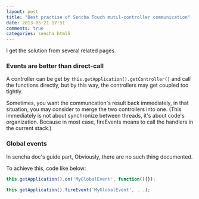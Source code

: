 ```yaml
---
layout: post
title: "Best practise of Sencha Touch mutil-controller communication"
date: 2013-05-21 17:51
comments: true
categories: sencha html5
---
```


I get the solution from several related pages.

### Events are better than direct-call

A controller can be get by `this.getApplication().getController()` and call the functions directly, but by this way, the controllers may get coupled too tightly. 

Sometimes, you want the communcation's result back immediately, in that situation, you may consider to merge the two controllers into one. (This immediately is not about synchronize between threads, it's about code's organization. Because in most case, fireEvents means to call the handlers in the current stack.)

### Global events

In sencha doc's guide part, Obviously, there are no such thing documented.

To achieve this, code like below:

```js
this.getApplication().on('MyGlobalEvent', function(){});

this.getApplication().fireEvent('MyGlobalEvent', ...);
```

